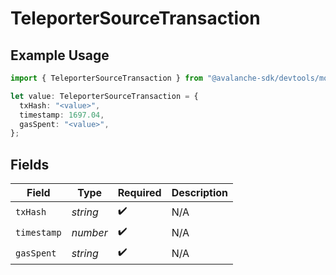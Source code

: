 # TeleporterSourceTransaction

## Example Usage

```typescript
import { TeleporterSourceTransaction } from "@avalanche-sdk/devtools/models/components";

let value: TeleporterSourceTransaction = {
  txHash: "<value>",
  timestamp: 1697.04,
  gasSpent: "<value>",
};
```

## Fields

| Field              | Type               | Required           | Description        |
| ------------------ | ------------------ | ------------------ | ------------------ |
| `txHash`           | *string*           | :heavy_check_mark: | N/A                |
| `timestamp`        | *number*           | :heavy_check_mark: | N/A                |
| `gasSpent`         | *string*           | :heavy_check_mark: | N/A                |